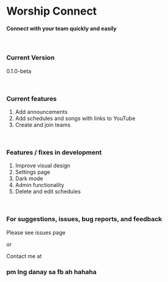 # Worship Connect

#### Connect with your team quickly and easily

<br/>

### Current Version

0.1.0-beta

<br/>

### Current features

1. Add announcements
2. Add schedules and songs with links to YouTube
3. Create and join teams

<br/>

### Features / fixes in development

1. Improve visual design
2. Settings page
3. Dark mode
4. Admin functionality
5. Delete and edit schedules

<br/>

### For suggestions, issues, bug reports, and feedback

Please see issues page

or

Contact me at

### pm lng danay sa fb ah hahaha
